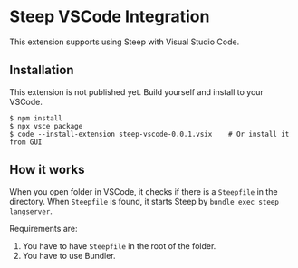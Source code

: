 # Steep VSCode Integration

This extension supports using Steep with Visual Studio Code.

## Installation

This extension is not published yet. Build yourself and install to your VSCode.

```
$ npm install
$ npx vsce package
$ code --install-extension steep-vscode-0.0.1.vsix    # Or install it from GUI
```

## How it works

When you open folder in VSCode, it checks if there is a `Steepfile` in the directory.
When `Steepfile` is found, it starts Steep by `bundle exec steep langserver`.

Requirements are:

1. You have to have `Steepfile` in the root of the folder.
2. You have to use Bundler.

